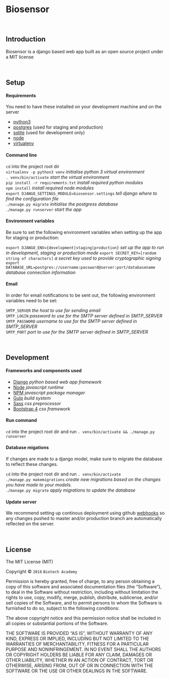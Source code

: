 # Biosensor

&nbsp;

## Introduction

Biosensor is a django based web app built as an open source project under a MIT license

&nbsp;

## Setup  

#### Requirements  
You need to have these installed on your development machine and on the server
- [python3](https://www.python.org)  
- [postgres](https://www.postgresql.org) (used for staging and production)
- [sqlite](https://www.sqlite.org/) (used for development only)
- [node](https://nodejs.org/)
- [virtualenv](https://virtualenv.pypa.io/en/stable/)

#### Command line

`cd` into the project root dir  
`virtualenv -p python3 venv` *initialise python 3 virtual environment*  
`. venv/bin/activate` *start the virtual environment*  
`pip install -r requirements.txt` *install required python modules*  
`npm install` *install required node modules*  
`export DJANGO_SETTINGS_MODULE=biosensor.settings` *tell django where to find the configuration file*  
`./manage.py migrate` *initialise the postgress database*  
`./manage.py runserver` *start the app*  

#### Environment variables

Be sure to set the following environment variables when setting up the app for staging or production:

`export DJANGO_ENV={development|staging|production}` *set up the app to run in development, staging or production mode*
`export SECRET_KEY=[random string of characters]` *a secret key used to provide cryptographic signing*  
`export DATABASE_URL=postgres://username:password@server:port/databasename` *database connection information*

#### Email

In order for email notifications to be sent out, the following environment variables need to be set:

`SMTP_SERVER` *the host to use for sending email*  
`SMTP_LOGIN` *password to use for the SMTP server defined in SMTP_SERVER*  
`SMTP_PASSWORD` *username to use for the SMTP server defined in SMTP_SERVER*  
`SMTP_PORT` *port to use for the SMTP server defined in SMTP_SERVER*  

&nbsp;

## Development

#### Frameworks and components used
- [Django](https://www.djangoproject.com) *python based web app framework*
- [Node](https://nodejs.org/) *javascript runtime*
- [NPM](https://www.npmjs.com) *javascript package manager*
- [Gulp](http://gulpjs.com) *build system*
- [Sass](http://sass-lang.com) *css preprocessor*
- [Bootstrap 4](http://v4-alpha.getbootstrap.com) *css framework*

#### Run command

`cd` into the project root dir and run
`. venv/bin/activate && ./manage.py runserver`

#### Database migations

If changes are made to a django model, make sure to migrate the database to reflect these changes.

`cd` into the project root dir and run
`. venv/bin/activate`  
`./manage.py makemigrations` *create new migrations based on the changes you have made to your models.*  
`./manage.py migrate` *apply migrations to update the database*  

#### Update server

We recommend setting up continous deployment using github [webhooks](https://developer.github.com/webhooks/) so any changes pushed to master and/or production branch are automatically reflected on the server. 

&nbsp;

## License

The MIT License (MIT)

Copyright © `2016` `Biotech Academy`

Permission is hereby granted, free of charge, to any person
obtaining a copy of this software and associated documentation
files (the “Software”), to deal in the Software without
restriction, including without limitation the rights to use,
copy, modify, merge, publish, distribute, sublicense, and/or sell
copies of the Software, and to permit persons to whom the
Software is furnished to do so, subject to the following
conditions:

The above copyright notice and this permission notice shall be
included in all copies or substantial portions of the Software.

THE SOFTWARE IS PROVIDED “AS IS”, WITHOUT WARRANTY OF ANY KIND,
EXPRESS OR IMPLIED, INCLUDING BUT NOT LIMITED TO THE WARRANTIES
OF MERCHANTABILITY, FITNESS FOR A PARTICULAR PURPOSE AND
NONINFRINGEMENT. IN NO EVENT SHALL THE AUTHORS OR COPYRIGHT
HOLDERS BE LIABLE FOR ANY CLAIM, DAMAGES OR OTHER LIABILITY,
WHETHER IN AN ACTION OF CONTRACT, TORT OR OTHERWISE, ARISING
FROM, OUT OF OR IN CONNECTION WITH THE SOFTWARE OR THE USE OR
OTHER DEALINGS IN THE SOFTWARE.
